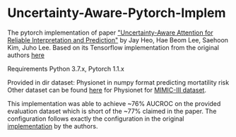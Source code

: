# Uncertainty-Aware-Pytorch-Implem
The pytorch implementation of paper ["Uncertainty-Aware Attention for Reliable Interpretation and Prediction"](https://arxiv.org/abs/1805.09653) by Jay Heo, Hae Beom Lee, Saehoon Kim, Juho Lee. 
Based on its Tensorflow implementation from the original authors [here](https://github.com/jayheo/UA.git)

Requirements Python 3.7.x, Pytorch 1.1.x

Provided in dir dataset: Physionet in numpy format predicting mortatility risk
Other dataset can be found [here](https://physionet.org/physiobank/database/challenge/2012/) for Physionet for [MIMIC-III dataset](https://mimic.physionet.org/).


This implementation was able to achieve ~76% AUCROC on the provided evaluation dataset which is short of the ~77% claimed in the paper.
The configuration follows exactly the configuration in the original [implementation](https://github.com/jayheo/UA.git) by the authors.



